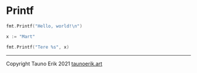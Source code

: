 # Printf

```Go
fmt.Printf("Hello, world!\n")

x := "Mart"

fmt.Printf("Tere %s", x)
```

 ___

Copyright Tauno Erik 2021 [taunoerik.art](https://taunoerik.art/)